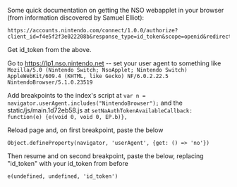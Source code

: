 Some quick documentation on getting the NSO webapplet in your browser (from information discovered by Samuel Elliot):
```
https://accounts.nintendo.com/connect/1.0.0/authorize?client_id=f4e5f2f3e022208b&response_type=id_token&scope=openid&redirect_uri=nintendo://lhub.nx.sys&state=a
```
Get id_token from the above.

Go to <https://lp1.nso.nintendo.net> -- set your user agent to something like `Mozilla/5.0 (Nintendo Switch; NsoApplet; Nintendo Switch) AppleWebKit/609.4 (KHTML, like Gecko) NF/6.0.2.22.5 NintendoBrowser/5.1.0.23519`

Add breakpoints to the index's script at `var n = navigator.userAgent.includes("NintendoBrowser");` and the static/js/main.1d72eb58.js at `setNaAuthTokenAvailableCallback: function(e) {e(void 0, void 0, EP.b)},`

Reload page and, on first breakpoint, paste the below
```
Object.defineProperty(navigator, 'userAgent', {get: () => 'no'})
```
Then resume and on second breakpoint, paste the below, replacing "id_token" with your id_token from before
```
e(undefined, undefined, 'id_token')
```
